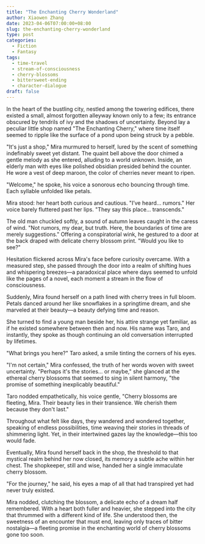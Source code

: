 ```yaml
---
title: "The Enchanting Cherry Wonderland"
author: Xiaowen Zhang
date: 2023-04-06T07:00:00+08:00
slug: the-enchanting-cherry-wonderland
type: post
categories:
  - Fiction
  - Fantasy
tags:
  - time-travel
  - stream-of-consciousness
  - cherry-blossoms
  - bittersweet-ending
  - character-dialogue
draft: false
---
```


In the heart of the bustling city, nestled among the towering edifices, there existed a small, almost forgotten alleyway known only to a few; its entrance obscured by tendrils of ivy and the shadows of uncertainty. Beyond lay a peculiar little shop named "The Enchanting Cherry," where time itself seemed to ripple like the surface of a pond upon being struck by a pebble.

"It's just a shop," Mira murmured to herself, lured by the scent of something indefinably sweet yet distant. The quaint bell above the door chimed a gentle melody as she entered, alluding to a world unknown. Inside, an elderly man with eyes like polished obsidian presided behind the counter. He wore a vest of deep maroon, the color of cherries never meant to ripen.

"Welcome," he spoke, his voice a sonorous echo bouncing through time. Each syllable unfolded like petals.

Mira stood: her heart both curious and cautious. "I’ve heard... rumors." Her voice barely fluttered past her lips. "They say this place... transcends."

The old man chuckled softly, a sound of autumn leaves caught in the caress of wind. "Not rumors, my dear, but truth. Here, the boundaries of time are merely suggestions." Offering a conspiratorial wink, he gestured to a door at the back draped with delicate cherry blossom print. "Would you like to see?"

Hesitation flickered across Mira's face before curiosity overcame. With a measured step, she passed through the door into a realm of shifting hues and whispering breezes—a paradoxical place where days seemed to unfold like the pages of a novel, each moment a stream in the flow of consciousness.

Suddenly, Mira found herself on a path lined with cherry trees in full bloom. Petals danced around her like snowflakes in a springtime dream, and she marveled at their beauty—a beauty defying time and reason.

She turned to find a young man beside her, his attire strange yet familiar, as if he existed somewhere between then and now. His name was Taro, and instantly, they spoke as though continuing an old conversation interrupted by lifetimes.

"What brings you here?" Taro asked, a smile tinting the corners of his eyes.

"I'm not certain," Mira confessed, the truth of her words woven with sweet uncertainty. "Perhaps it's the stories... or maybe," she glanced at the ethereal cherry blossoms that seemed to sing in silent harmony, "the promise of something inexplicably beautiful."

Taro nodded empathetically, his voice gentle, "Cherry blossoms are fleeting, Mira. Their beauty lies in their transience. We cherish them because they don't last."

Throughout what felt like days, they wandered and wondered together, speaking of endless possibilities, time weaving their stories in threads of shimmering light. Yet, in their intertwined gazes lay the knowledge—this too would fade.

Eventually, Mira found herself back in the shop, the threshold to that mystical realm behind her now closed, its memory a subtle ache within her chest. The shopkeeper, still and wise, handed her a single immaculate cherry blossom.

"For the journey," he said, his eyes a map of all that had transpired yet had never truly existed.

Mira nodded, clutching the blossom, a delicate echo of a dream half remembered. With a heart both fuller and heavier, she stepped into the city that thrummed with a different kind of life. She understood then, the sweetness of an encounter that must end, leaving only traces of bitter nostalgia—a fleeting promise in the enchanting world of cherry blossoms gone too soon.